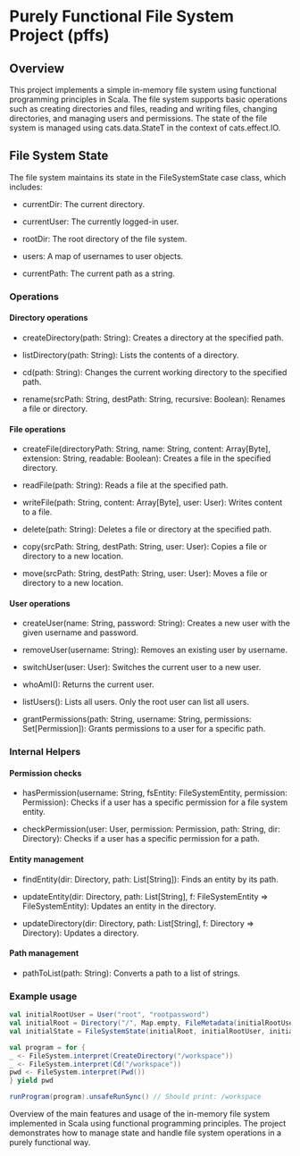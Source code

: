 # Purely Functional File System Project (pffs)

## Overview
This project implements a simple in-memory file system using functional programming principles in Scala. The file system supports basic operations such as creating directories and files, reading and writing files, changing directories, and managing users and permissions. The state of the file system is managed using cats.data.StateT in the context of cats.effect.IO.

## File System State

The file system maintains its state in the FileSystemState case class, which includes:

- currentDir: The current directory.

- currentUser: The currently logged-in user.

- rootDir: The root directory of the file system.

- users: A map of usernames to user objects.

- currentPath: The current path as a string.

### Operations

#### Directory operations

- createDirectory(path: String): Creates a directory at the specified path.

- listDirectory(path: String): Lists the contents of a directory.

- cd(path: String): Changes the current working directory to the specified path.

- rename(srcPath: String, destPath: String, recursive: Boolean): Renames a file or directory.

#### File operations

- createFile(directoryPath: String, name: String, content: Array[Byte], extension: String, readable: Boolean): Creates a file in the specified directory.

- readFile(path: String): Reads a file at the specified path.

- writeFile(path: String, content: Array[Byte], user: User): Writes content to a file.

- delete(path: String): Deletes a file or directory at the specified path.

- copy(srcPath: String, destPath: String, user: User): Copies a file or directory to a new location.

- move(srcPath: String, destPath: String, user: User): Moves a file or directory to a new location.

#### User operations

- createUser(name: String, password: String): Creates a new user with the given username and password.

- removeUser(username: String): Removes an existing user by username.

- switchUser(user: User): Switches the current user to a new user.

- whoAmI(): Returns the current user.

- listUsers(): Lists all users. Only the root user can list all users.

- grantPermissions(path: String, username: String, permissions: Set[Permission]): Grants permissions to a user for a specific path.


### Internal Helpers

#### Permission checks
 
- hasPermission(username: String, fsEntity: FileSystemEntity, permission: Permission): Checks if a user has a specific permission for a file system entity.

- checkPermission(user: User, permission: Permission, path: String, dir: Directory): Checks if a user has a specific permission for a path.

#### Entity management

- findEntity(dir: Directory, path: List[String]): Finds an entity by its path.

- updateEntity(dir: Directory, path: List[String], f: FileSystemEntity => FileSystemEntity): Updates an entity in the directory.

- updateDirectory(dir: Directory, path: List[String], f: Directory => Directory): Updates a directory.

#### Path management
- pathToList(path: String): Converts a path to a list of strings.

### Example usage

```scala
val initialRootUser = User("root", "rootpassword")
val initialRoot = Directory("/", Map.empty, FileMetadata(initialRootUser, Map(initialRootUser.name -> Set(Read, Write, Execute)), Instant.now, Instant.now, initialRootUser.name, 0))
val initialState = FileSystemState(initialRoot, initialRootUser, initialRoot, Map("root" -> initialRootUser))

val program = for {
_ <- FileSystem.interpret(CreateDirectory("/workspace"))
_ <- FileSystem.interpret(Cd("/workspace"))
pwd <- FileSystem.interpret(Pwd())
} yield pwd

runProgram(program).unsafeRunSync() // Should print: /workspace
```

Overview of the main features and usage of the in-memory file system implemented in Scala using functional programming principles. The project demonstrates how to manage state and handle file system operations in a purely functional way.